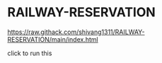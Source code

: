 # RAILWAY-RESERVATION

https://raw.githack.com/shivang1311/RAILWAY-RESERVATION/main/index.html

click to run this
